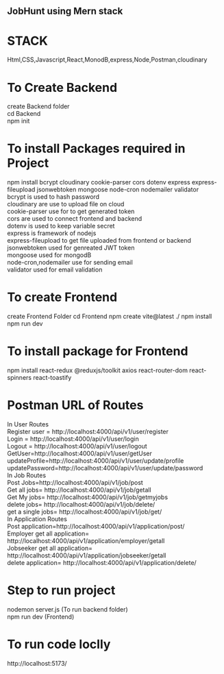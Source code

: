 ## JobHunt using Mern stack

# STACK
Html,CSS,Javascript,React,MonodB,express,Node,Postman,cloudinary 

# To Create Backend 
create Backend folder  
cd Backend  
npm init
# To install Packages required in Project
npm install bcrypt cloudinary cookie-parser cors dotenv express express-fileupload jsonwebtoken mongoose node-cron nodemailer validator  
bcrypt is used to hash password  
cloudinary are use to upload file on cloud  
cookie-parser use for to get generated token  
cors are used to connect frontend and backend  
dotenv is used to keep variable secret  
express is framework of nodejs  
express-fileupload to get file uploaded from frontend or backend  
jsonwebtoken used for genreated JWT token  
mongoose used for mongodB  
node-cron,nodemailer use for sending email   
validator used for email validation 

# To create Frontend
create Frontend Folder
cd Frontend
npm create vite@latest ./
npm install 
npm run dev 
# To install package for Frontend
npm install react-redux @reduxjs/toolkit axios react-router-dom react-spinners react-toastify


# Postman URL of Routes  
In User Routes  
Register user = http://localhost:4000/api/v1/user/register  
Login = http://localhost:4000/api/v1/user/login  
Logout = http://localhost:4000/api/v1/user/logout  
GetUser=http://localhost:4000/api/v1/user/getUser  
updateProfile=http://localhost:4000/api/v1/user/update/profile  
updatePassword=http://localhost:4000/api/v1/user/update/password  
In Job Routes  
Post Jobs=http://localhost:4000/api/v1/job/post    
Get all jobs=  http://localhost:4000/api/v1/job/getall  
Get My jobs=  http://localhost:4000/api/v1/job/getmyjobs  
delete jobs=  http://localhost:4000/api/v1/job/delete/  
get a single jobs=  http://localhost:4000/api/v1/job/get/  
In Application Routes  
Post application=http://localhost:4000/api/v1/application/post/  
Employer get all application= http://localhost:4000/api/v1/application/employer/getall  
Jobseeker get all application= http://localhost:4000/api/v1/application/jobseeker/getall  
delete application= http://localhost:4000/api/v1/application/delete/

# Step to run project 
nodemon server.js (To run backend folder)  
npm run dev (Frontend)
# To run code loclly
http://localhost:5173/

